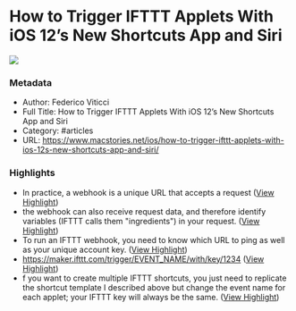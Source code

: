 # How to Trigger IFTTT Applets With iOS 12’s New Shortcuts App and Siri

![](https://readwise-assets.s3.amazonaws.com/static/images/article2.74d541386bbf.png)

### Metadata

- Author: Federico Viticci
- Full Title: How to Trigger IFTTT Applets With iOS 12’s New Shortcuts App and Siri
- Category: #articles
- URL: https://www.macstories.net/ios/how-to-trigger-ifttt-applets-with-ios-12s-new-shortcuts-app-and-siri/

### Highlights

- In practice, a webhook is a unique URL that accepts a request ([View Highlight](https://instapaper.com/read/1121570256/9768878))
- the webhook can also receive request data, and therefore identify variables (IFTTT calls them "ingredients") in your request. ([View Highlight](https://instapaper.com/read/1121570256/9768882))
- To run an IFTTT webhook, you need to know which URL to ping as well as your unique account key. ([View Highlight](https://instapaper.com/read/1121570256/9768932))
- https://maker.ifttt.com/trigger/EVENT_NAME/with/key/1234 ([View Highlight](https://instapaper.com/read/1121570256/9768942))
- f you want to create multiple IFTTT shortcuts, you just need to replicate the shortcut template I described above but change the event name for each applet; your IFTTT key will always be the same. ([View Highlight](https://instapaper.com/read/1121570256/9768973))
